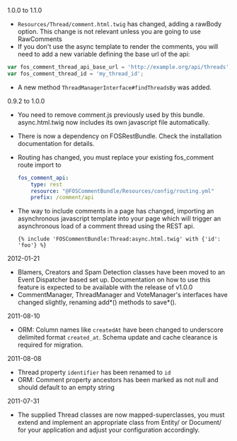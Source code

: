 1.0.0 to 1.1.0

 * `Resources/Thread/comment.html.twig` has changed, adding a rawBody option. This change is not relevant unless you are going to use RawComments
 * If you don't use the async template to render the comments, you will need to add a new variable defining the base url of the api:

 ``` javascript
 var fos_comment_thread_api_base_url = 'http://example.org/api/threads';
 var fos_comment_thread_id = 'my_thread_id';
 ```
 * A new method `ThreadManagerInterface#findThreadsBy` was added.

0.9.2 to 1.0.0

 * You need to remove comment.js previously used by this bundle. async.html.twig now includes its
   own javascript file automatically.
 * There is now a dependency on FOSRestBundle. Check the installation documentation for details.
 * Routing has changed, you must replace your existing fos_comment route import to

   ``` yaml
   fos_comment_api:
       type: rest
       resource: "@FOSCommentBundle/Resources/config/routing.yml"
       prefix: /comment/api
   ```

 * The way to include comments in a page has changed, importing an asynchronous javascript template into
   your page which will trigger an asynchronous load of a comment thread using the REST api.

   ``` jinja
   {% include 'FOSCommentBundle:Thread:async.html.twig' with {'id': 'foo'} %}
   ```

2012-01-21

 * Blamers, Creators and Spam Detection classes have been moved to an Event Dispatcher based set up.
   Documentation on how to use this feature is expected to be available with the release of v1.0.0
 * CommentManager, ThreadManager and VoteManager's interfaces have changed slightly, renaming add*()
   methods to save*().

2011-08-10

 * ORM: Column names like ``createdAt`` have been changed to underscore delimited format ``created_at``.
   Schema update and cache clearance is required for migration.

2011-08-08

 * Thread property ``identifier`` has been renamed to ``id``
 * ORM: Comment property ancestors has been marked as not null and should default to an empty string

2011-07-31

 * The supplied Thread classes are now mapped-superclasses, you must extend and implement an appropriate
   class from Entity/ or Document/ for your application and adjust your configuration accordingly.
